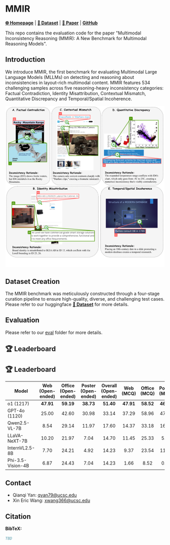 # MMIR

[**🌐 Homepage**](https://jackie-2000.github.io/mmir.github.io/) | [**🤗 Dataset**](https://huggingface.co/datasets/rippleripple/MMIR) | [**📖 Paper**](https://openreview.net/pdf?id=u0Az8rCAoZ) | [**GitHub**](https://github.com/eric-ai-lab/MMIR/)


This repo contains the evaluation code for the paper "Multimodal Inconsistency Reasoning (MMIR): A New Benchmark for Multimodal Reasoning Models".


## Introduction
We introduce MMIR, the first benchmark for evaluating Multimodal Large Language Models (MLLMs) on detecting and reasoning about inconsistencies in layout-rich multimodal content. MMIR features 534 challenging samples across five reasoning-heavy inconsistency categories:
Factual Contradiction, Identity Misattribution, Contextual Mismatch, Quantitative Discrepancy and Temporal/Spatial Incoherence.

![Alt text](examples.png)

## Dataset Creation

The MMIR benchmark was meticulously constructed through a four-stage curation pipeline to ensure high-quality, diverse, and challenging test cases. Please refer to our huggingface [**🤗 Dataset**](https://huggingface.co/datasets/rippleripple/MMIR) for more details.

## Evaluation
Please refer to our [eval](eval)
 folder for more details.

## 🏆 Leaderboard
## 🏆 Leaderboard

| Model               | Web (Open-ended) | Office (Open-ended) | Poster (Open-ended) | Overall (Open-ended) | Web (MCQ) | Office (MCQ) | Poster (MCQ) | Overall (MCQ) |
|--------------------|:----------------:|:-------------------:|:-------------------:|:--------------------:|:--------:|:-----------:|:-----------:|:-------------:|
| o1 (1217)           | **47.91**        | **59.19**           | **38.73**           | **51.40**            | **47.91**| **58.52**   | **46.47**   | **52.15**     |
| GPT-4o (1120)       | 25.00            | 42.60               | 30.98               | 33.14                | 37.29    | 58.96       | 47.88       | 47.75         |
| Qwen2.5-VL-7B       | 8.54             | 29.14               | 11.97               | 17.60                | 14.37    | 33.18       | 16.90       | 22.56         |
| LLaVA-NeXT-7B       | 10.20            | 21.97               | 7.04                | 14.70                | 11.45    | 25.33       | 5.63        | 16.47         |
| InternVL2.5-8B      | 7.70             | 24.21               | 4.92                | 14.23                | 9.37     | 23.54       | 11.97       | 15.63         |
| Phi-3.5-Vision-4B   | 6.87             | 24.43               | 7.04                | 14.23                | 1.66     | 8.52        | 0.00        | 4.30          |


## Contact
- Qianqi Yan: qyan79@ucsc.edu
- Xin Eric Wang: xwang366@ucsc.edu

## Citation

**BibTeX:**
```bibtex
TBD
```
